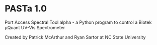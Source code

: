 # PASTa 1.0 
Port Access Spectral Tool alpha - a Python program to control a Biotek μQuant UV-Vis Spectrometer

Created by Patrick McArthur and Ryan Sartor at NC State University
